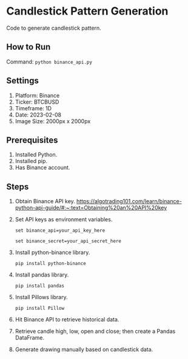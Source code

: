 # Candlestick Pattern Generation
Code to generate candlestick pattern.

## How to Run

Command: `python binance_api.py`

## Settings
<ol>
    <li>Platform: Binance</li>
    <li>Ticker: BTCBUSD</li>
    <li>Timeframe: 1D</li>
    <li>Date: 2023-02-08</li>
    <li>Image Size: 2000px x 2000px</li>
</ol>

## Prerequisites

1. Installed Python.
2. Installed pip.
3. Has Binance account.

## Steps
1. Obtain Binance API key. https://algotrading101.com/learn/binance-python-api-guide/#:~:text=Obtaining%20an%20API%20key

2. Set API keys as environment variables.

    `set binance_api=your_api_key_here`

    `set binance_secret=your_api_secret_here`     

3. Install python-binance library. 

    `pip install python-binance`

4. Install pandas library.

    `pip install pandas`

5. Install Pillows library.

    `pip install Pillow`

3. Hit Binance API to retrieve historical data.

4. Retrieve candle high, low, open and close; then create a Pandas DataFrame.

5. Generate drawing manually based on candlestick data.

